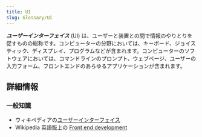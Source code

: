 ```yaml
---
title: UI
slug: Glossary/UI
---
```


**_ユーザーインターフェイス_** (UI) は、ユーザーと装置との間で情報のやりとりを促すものの総称です。コンピューターの分野においては、キーボード、ジョイスティック、ディスプレイ、プログラムなどが含まれます。コンピューターのソフトウェアにおいては、コマンドラインのプロンプト、ウェブページ、ユーザーの入力フォーム、フロントエンドのあらゆるアプリケーションが含まれます。

## 詳細情報

### 一般知識

- ウィキペディアの[ユーザーインターフェイス](https://ja.wikipedia.org/wiki/ユーザインタフェース)
- Wikipedia 英語版上の [Front end development](https://en.wikipedia.org/wiki/Front_end_development)
